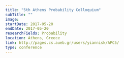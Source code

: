 ```yaml
---
title: "5th Athens Probability Colloquium"
subTitle: ""
image:
startDate: 2017-05-20
endDate: 2017-05-20
researchFields: Probability
location: Athens, Greece
link: http://pages.cs.aueb.gr/users/yiannisk/APC5/
type: conference
---
```

